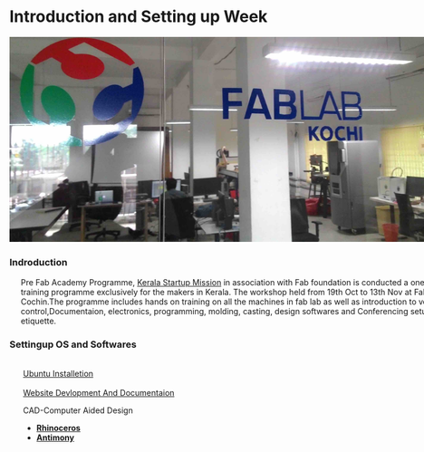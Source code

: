 
<div style="width:800px;">

# Introduction and Setting up Week

<center><img src="img/fablabdoor.jpg" width="800"/></center>

### Indroduction

<div align="justify;" style="margin-left:2.5%" style="margin-right:2.5%">

Pre Fab Academy Programme, [Kerala Startup Mission](https://startupmission.kerala.gov.in/) in association with Fab foundation is conducted a one month training programme exclusively for the makers in Kerala. The workshop held from 19th Oct to 13th Nov at Fablab Cochin.The programme includes hands on training on all the machines in fab lab as well as introduction to version control,Documentaion,  electronics, programming, molding, casting, design softwares and Conferencing setup and etiquette.
</div>

### Settingup OS and Softwares

<div style="margin-left:3%">
<br>
<a href=week1_1.html>Ubuntu Installetion</a><br>
<br>
<a href=week1_2.html>Website Devlopment And Documentaion</a><br>

CAD-Computer Aided Design

* <b><a href=week1_3.html>Rhinoceros</a></b>
* <b><a href=week1_4.html>Antimony</a></b>


 </div>